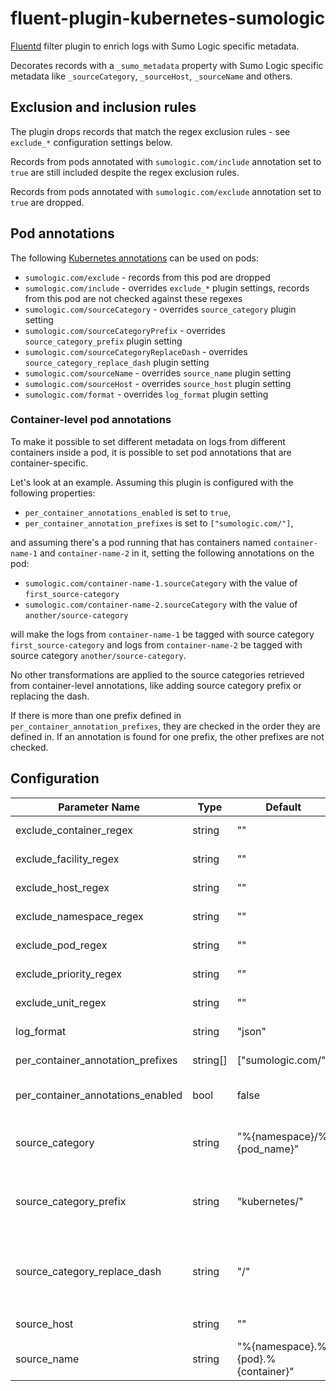 # fluent-plugin-kubernetes-sumologic

[Fluentd](https://fluentd.org/) filter plugin to enrich logs with Sumo Logic specific metadata.

Decorates records with a `_sumo_metadata` property with Sumo Logic specific metadata
like `_sourceCategory`, `_sourceHost`, `_sourceName` and others.

## Exclusion and inclusion rules

The plugin drops records that match the regex exclusion rules - see `exclude_*` configuration settings below.

Records from pods annotated with `sumologic.com/include` annotation set to `true` are still included
despite the regex exclusion rules.

Records from pods annotated with `sumologic.com/exclude` annotation set to `true` are dropped.

## Pod annotations

The following [Kubernetes annotations](https://kubernetes.io/docs/concepts/overview/working-with-objects/annotations/)
can be used on pods:

- `sumologic.com/exclude` - records from this pod are dropped
- `sumologic.com/include` - overrides `exclude_*` plugin settings, records from this pod are not checked against these regexes
- `sumologic.com/sourceCategory` - overrides `source_category` plugin setting
- `sumologic.com/sourceCategoryPrefix` - overrides `source_category_prefix` plugin setting
- `sumologic.com/sourceCategoryReplaceDash` - overrides `source_category_replace_dash` plugin setting
- `sumologic.com/sourceName` - overrides `source_name` plugin setting
- `sumologic.com/sourceHost` - overrides `source_host` plugin setting
- `sumologic.com/format` - overrides `log_format` plugin setting

### Container-level pod annotations

To make it possible to set different metadata on logs from different containers inside a pod,
it is possible to set pod annotations that are container-specific.

Let's look at an example. Assuming this plugin is configured with the following properties:

- `per_container_annotations_enabled` is set to `true`,
- `per_container_annotation_prefixes` is set to `["sumologic.com/"]`,

and assuming there's a pod running that has containers named `container-name-1` and `container-name-2` in it,
setting the following annotations on the pod:

- `sumologic.com/container-name-1.sourceCategory` with the value of `first_source-category`
- `sumologic.com/container-name-2.sourceCategory` with the value of `another/source-category`

will make the logs from `container-name-1` be tagged with source category `first_source-category`
and logs from `container-name-2` be tagged with source category `another/source-category`.

No other transformations are applied to the source categories retrieved from container-level annotations,
like adding source category prefix or replacing the dash.

If there is more than one prefix defined in `per_container_annotation_prefixes`,
they are checked in the order they are defined in. If an annotation is found for one prefix,
the other prefixes are not checked.

## Configuration

| Parameter Name                    | Type     | Default                            | Scope        | Description                                                                                                                                                                                                      |
|-----------------------------------|----------|------------------------------------|--------------|------------------------------------------------------------------------------------------------------------------------------------------------------------------------------------------------------------------|
| exclude_container_regex           | string   | ""                                 | Logs         | Exclude logs from containers matching this regex.                                                                                                                                                                |
| exclude_facility_regex            | string   | ""                                 | systemd logs | Exclude systemd logs whose `SYSLOG_FACILITY` value matches this regex.                                                                                                                                           |
| exclude_host_regex                | string   | ""                                 | systemd logs | Exclude systemd logs whose `_HOSTNAME` value matches this regex.                                                                                                                                                 |
| exclude_namespace_regex           | string   | ""                                 | Logs         | Exclude logs from namespaces matching this regex.                                                                                                                                                                |
| exclude_pod_regex                 | string   | ""                                 | Logs         | Exclude logs from pods matching this regex.                                                                                                                                                                      |
| exclude_priority_regex            | string   | ""                                 | systemd logs | Exclude systemd logs whose `PRIORITY` value matches this regex.                                                                                                                                                  |
| exclude_unit_regex                | string   | ""                                 | systemd logs | Exclude systemd logs whose `_SYSTEMD_UNIT` value matches this regex.                                                                                                                                             |
| log_format                        | string   | "json"                             |              | Defines the `log_format` value in `_sumo_metadata`.                                                                                                                                                              |
| per_container_annotation_prefixes | string[] | ["sumologic.com/"]                 | Logs         | Defines the list of prefixes of [container-level pod annotations](#container-level-pod-annotations).                                                                                                             |
| per_container_annotations_enabled | bool     | false                              | Logs         | Defines whether [container-level pod annotations](#container-level-pod-annotations) are enabled. Setting this to `true` might slightly affect performance.                                                       |
| source_category                   | string   | "%{namespace}/%{pod_name}"         | Logs         | Defines the source category value in `_sumo_metadata`. Can be overridden with pod's `sumologic.com/sourceCategory` annotation.                                                                                   |
| source_category_prefix            | string   | "kubernetes/"                      | Logs         | Defines the prefix prepended to source category value. Can be overridden with pod's `sumologic.com/sourceCategoryPrefix` annotation.                                                                             |
| source_category_replace_dash      | string   | "/"                                | Logs         | Defines the character that all `-` dashes in source category will be replaced with. Set it to `-` to prevent the replacement. Can be overridden with pod's `sumologic.com/sourceCategoryReplaceDash` annotation. |
| source_host                       | string   | ""                                 | Logs         | Defines the source host value in `_sumo_metadata`.                                                                                                                                                               |
| source_name                       | string   | "%{namespace}.%{pod}.%{container}" | Logs         | Defines the source name value in `_sumo_metadata`.                                                                                                                                                               |
